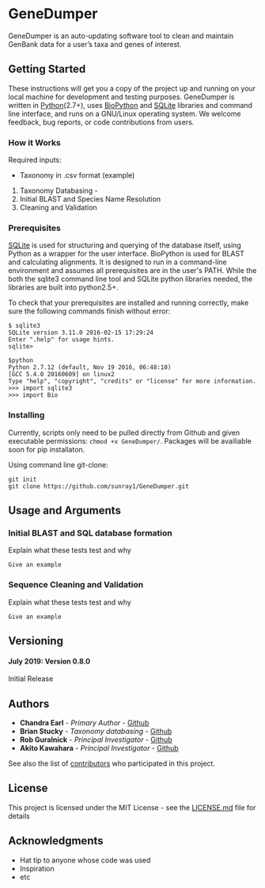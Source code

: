 # GeneDumper

GeneDumper is an auto-updating software tool to clean and maintain GenBank data for a user’s taxa and genes of interest. 

## Getting Started

These instructions will get you a copy of the project up and running on your local machine for development and testing purposes. GeneDumper is written in [Python](https://www.python.org/)(2.7+), uses [BioPython](https://biopython.org/) and [SQLite](https://www.sqlite.org/index.html) libraries and command line interface, and runs on a GNU/Linux operating system. We welcome feedback, bug reports, or code contributions from users.

### How it Works

Required inputs:
* Taxonomy in .csv format (example)
1. Taxonomy Databasing - 
2. Initial BLAST and Species Name Resolution
3. Cleaning and Validation

### Prerequisites

[SQLite](https://www.sqlite.org/download.html) is used for structuring and querying of the database itself, using Python as a wrapper for the user interface. BioPython is used for BLAST and calculating alignments. It is designed to run in a command-line environment and assumes all prerequisites are in the user's PATH. While the both the sqlite3 command line tool and SQLite python libraries needed, the libraries are built into python2.5+.


To check that your prerequisites are installed and running correctly, make sure the following commands finish without error:
```
$ sqlite3
SQLite version 3.11.0 2016-02-15 17:29:24
Enter ".help" for usage hints.
sqlite>
```
```
$python
Python 2.7.12 (default, Nov 19 2016, 06:48:10)
[GCC 5.4.0 20160609] on linux2
Type "help", "copyright", "credits" or "license" for more information.
>>> import sqlite3
>>> import Bio
```


### Installing

Currently, scripts only need to be pulled directly from Github and given executable permissions: ```chmod +x GeneDumper/```. Packages will be availiable soon for pip installaton.

Using command line git-clone:
```
git init
git clone https://github.com/sunray1/GeneDumper.git
```


## Usage and Arguments



### Initial BLAST and SQL database formation

Explain what these tests test and why

```
Give an example
```

### Sequence Cleaning and Validation

Explain what these tests test and why

```
Give an example
```



## Versioning
#### July 2019: Version 0.8.0
Initial Release

## Authors

* **Chandra Earl** - *Primary Author* - [Github](https://github.com/sunray1)
* **Brian Stucky** - *Taxonomy databasing* - [Github](https://github.com/stuckyb)
* **Rob Guralnick** - *Principal Investigator* - [Github](https://github.com/robgur)
* **Akito Kawahara** - *Principal Investigator* - [Github]()

See also the list of [contributors](https://github.com/your/project/contributors) who participated in this project.

## License

This project is licensed under the MIT License - see the [LICENSE.md](LICENSE.md) file for details

## Acknowledgments

* Hat tip to anyone whose code was used
* Inspiration
* etc
